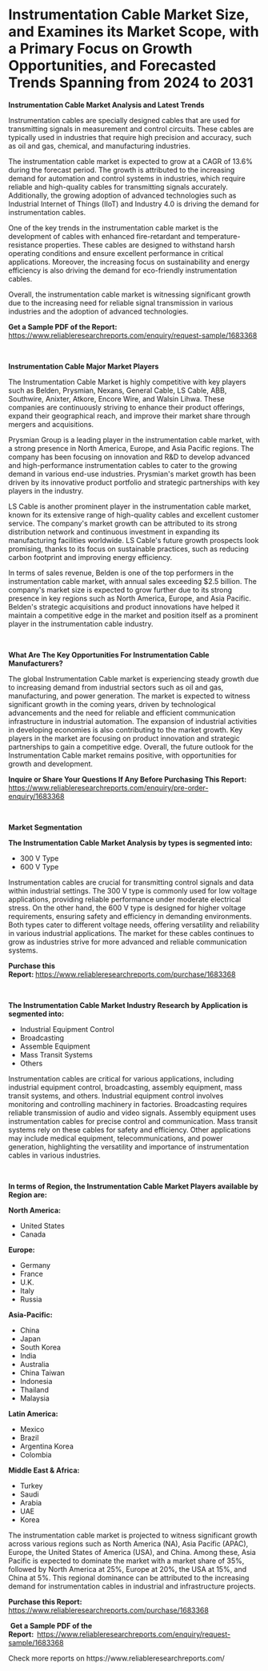 <p><h1>Instrumentation Cable Market Size, and Examines its Market Scope, with a Primary Focus on Growth Opportunities, and Forecasted Trends Spanning from 2024 to 2031</h1></p><p><strong>Instrumentation Cable Market Analysis and Latest Trends</strong></p>
<p><p>Instrumentation cables are specially designed cables that are used for transmitting signals in measurement and control circuits. These cables are typically used in industries that require high precision and accuracy, such as oil and gas, chemical, and manufacturing industries.</p><p>The instrumentation cable market is expected to grow at a CAGR of 13.6% during the forecast period. The growth is attributed to the increasing demand for automation and control systems in industries, which require reliable and high-quality cables for transmitting signals accurately. Additionally, the growing adoption of advanced technologies such as Industrial Internet of Things (IIoT) and Industry 4.0 is driving the demand for instrumentation cables.</p><p>One of the key trends in the instrumentation cable market is the development of cables with enhanced fire-retardant and temperature-resistance properties. These cables are designed to withstand harsh operating conditions and ensure excellent performance in critical applications. Moreover, the increasing focus on sustainability and energy efficiency is also driving the demand for eco-friendly instrumentation cables.</p><p>Overall, the instrumentation cable market is witnessing significant growth due to the increasing need for reliable signal transmission in various industries and the adoption of advanced technologies.</p></p>
<p><strong>Get a Sample PDF of the Report:&nbsp;</strong> <a href="https://www.reliableresearchreports.com/enquiry/request-sample/1683368">https://www.reliableresearchreports.com/enquiry/request-sample/1683368</a></p>
<p>&nbsp;</p>
<p><strong>Instrumentation Cable Major Market Players</strong></p>
<p><p>The Instrumentation Cable Market is highly competitive with key players such as Belden, Prysmian, Nexans, General Cable, LS Cable, ABB, Southwire, Anixter, Atkore, Encore Wire, and Walsin Lihwa. These companies are continuously striving to enhance their product offerings, expand their geographical reach, and improve their market share through mergers and acquisitions.</p><p>Prysmian Group is a leading player in the instrumentation cable market, with a strong presence in North America, Europe, and Asia Pacific regions. The company has been focusing on innovation and R&D to develop advanced and high-performance instrumentation cables to cater to the growing demand in various end-use industries. Prysmian's market growth has been driven by its innovative product portfolio and strategic partnerships with key players in the industry.</p><p>LS Cable is another prominent player in the instrumentation cable market, known for its extensive range of high-quality cables and excellent customer service. The company's market growth can be attributed to its strong distribution network and continuous investment in expanding its manufacturing facilities worldwide. LS Cable's future growth prospects look promising, thanks to its focus on sustainable practices, such as reducing carbon footprint and improving energy efficiency.</p><p>In terms of sales revenue, Belden is one of the top performers in the instrumentation cable market, with annual sales exceeding $2.5 billion. The company's market size is expected to grow further due to its strong presence in key regions such as North America, Europe, and Asia Pacific. Belden's strategic acquisitions and product innovations have helped it maintain a competitive edge in the market and position itself as a prominent player in the instrumentation cable industry.</p></p>
<p>&nbsp;</p>
<p><strong>What Are The Key Opportunities For Instrumentation Cable Manufacturers?</strong></p>
<p><p>The global Instrumentation Cable market is experiencing steady growth due to increasing demand from industrial sectors such as oil and gas, manufacturing, and power generation. The market is expected to witness significant growth in the coming years, driven by technological advancements and the need for reliable and efficient communication infrastructure in industrial automation. The expansion of industrial activities in developing economies is also contributing to the market growth. Key players in the market are focusing on product innovation and strategic partnerships to gain a competitive edge. Overall, the future outlook for the Instrumentation Cable market remains positive, with opportunities for growth and development.</p></p>
<p><strong>Inquire or Share Your Questions If Any Before Purchasing This Report:</strong> <a href="https://www.reliableresearchreports.com/enquiry/pre-order-enquiry/1683368">https://www.reliableresearchreports.com/enquiry/pre-order-enquiry/1683368</a></p>
<p>&nbsp;</p>
<p><strong>Market Segmentation</strong></p>
<p><strong>The Instrumentation Cable Market Analysis by types is segmented into:</strong></p>
<p><ul><li>300 V Type</li><li>600 V Type</li></ul></p>
<p><p>Instrumentation cables are crucial for transmitting control signals and data within industrial settings. The 300 V type is commonly used for low voltage applications, providing reliable performance under moderate electrical stress. On the other hand, the 600 V type is designed for higher voltage requirements, ensuring safety and efficiency in demanding environments. Both types cater to different voltage needs, offering versatility and reliability in various industrial applications. The market for these cables continues to grow as industries strive for more advanced and reliable communication systems.</p></p>
<p><strong>Purchase this Report:&nbsp;</strong><a href="https://www.reliableresearchreports.com/purchase/1683368">https://www.reliableresearchreports.com/purchase/1683368</a></p>
<p>&nbsp;</p>
<p><strong>The Instrumentation Cable Market Industry Research by Application is segmented into:</strong></p>
<p><ul><li>Industrial Equipment Control</li><li>Broadcasting</li><li>Assemble Equipment</li><li>Mass Transit Systems</li><li>Others</li></ul></p>
<p><p>Instrumentation cables are critical for various applications, including industrial equipment control, broadcasting, assembly equipment, mass transit systems, and others. Industrial equipment control involves monitoring and controlling machinery in factories. Broadcasting requires reliable transmission of audio and video signals. Assembly equipment uses instrumentation cables for precise control and communication. Mass transit systems rely on these cables for safety and efficiency. Other applications may include medical equipment, telecommunications, and power generation, highlighting the versatility and importance of instrumentation cables in various industries.</p></p>
<p>&nbsp;</p>
<p><strong>In terms of Region, the Instrumentation Cable Market Players available by Region are:</strong></p>
<p>
    <p> <strong> North America: </strong>
        <ul>
            <li>United States</li>
            <li>Canada</li>
        </ul>
        </p> 
    <p> <strong> Europe: </strong>
        <ul>
            <li>Germany</li>
            <li>France</li>
            <li>U.K.</li>
            <li>Italy</li>
            <li>Russia</li>
        </ul>
        </p> 
    <p> <strong> Asia-Pacific: </strong>
        <ul>
            <li>China</li>
            <li>Japan</li>
            <li>South Korea</li>
            <li>India</li>
            <li>Australia</li>
            <li>China Taiwan</li>
            <li>Indonesia</li>
            <li>Thailand</li>
            <li>Malaysia</li>
        </ul>
        </p> 
    <p> <strong> Latin America: </strong>
        <ul>
            <li>Mexico</li>
            <li>Brazil</li>
            <li>Argentina Korea</li>
            <li>Colombia</li>
        </ul>
        </p> 
    <p> <strong> Middle East & Africa: </strong>
        <ul>
            <li>Turkey</li>
            <li>Saudi</li>
            <li>Arabia</li>
            <li>UAE</li>
            <li>Korea</li>
        </ul>
    </p>
    </p>
<p><p>The instrumentation cable market is projected to witness significant growth across various regions such as North America (NA), Asia Pacific (APAC), Europe, the United States of America (USA), and China. Among these, Asia Pacific is expected to dominate the market with a market share of 35%, followed by North America at 25%, Europe at 20%, the USA at 15%, and China at 5%. This regional dominance can be attributed to the increasing demand for instrumentation cables in industrial and infrastructure projects.</p></p>
<p><strong>Purchase this Report: </strong><a href="https://www.reliableresearchreports.com/purchase/1683368">https://www.reliableresearchreports.com/purchase/1683368</a></p>
<p>&nbsp;<strong>Get a Sample PDF of the Report:&nbsp;&nbsp;</strong><a href="https://www.reliableresearchreports.com/enquiry/request-sample/1683368">https://www.reliableresearchreports.com/enquiry/request-sample/1683368</a></p>
<p><strong></strong></p>
<p>Check more reports on https://www.reliableresearchreports.com/</p>